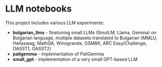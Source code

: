 # LLM notebooks

This project includes various LLM experiments:

- **bulgarian_llms** - finetuning small LLMs (SmolLM, Llama, Gemma) on Bulgarian language, multiple datasets translated to Bulgarian (MMLU, Hellaswag, MathQA, Winogrande, GSM8K, ARC Easy/Challenge, OASST1, OASST2)
- **paligemma** - implementation of PaliGemma
- **small_gpt** - implementation of a very small GPT-based LLM